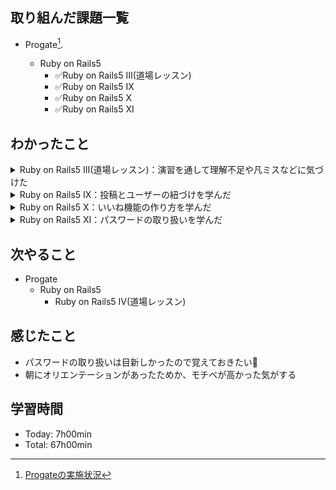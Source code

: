 ## 取り組んだ課題一覧
- Progate[^1].
  - Ruby on Rails5
    - ✅Ruby on Rails5 III(道場レッスン)
    - ✅Ruby on Rails5 IX
    - ✅Ruby on Rails5 X
    - ✅Ruby on Rails5 XI

  [^1]: [Progateの実施状況](https://github.com/i-yktr/work/blob/main/01_Progate/plan.md)

## わかったこと
<details>
  <summary>Ruby on Rails5 III(道場レッスン)：演習を通して理解不足や凡ミスなどに気づけた</summary>
  
  - ビューからの画像送信時について、form_tagの引数に`{multipart: true}`を指定しないとStringでリクエストパラメータが送信される(Stringだとimage.readでメソッドなしでエラーとなった) [cf.](https://qiita.com/ba--shi/items/3b8d3bf8aa792ea3efde)
  - データ挿入時、id、created_atなどに値が入るのはsaveのタイミング
  - inputタグに`name`属性を設定し忘れるとリクエストパラメータがサーバサイドに渡らない(ので気を付ける⚠️)
  - 複数形のsを入れ忘れることによるroutesの定義不備があった(ので気を付ける⚠️)
</details>

<details>
  <summary>Ruby on Rails5 IX：投稿とユーザーの紐づけを学んだ</summary>
  
  - 条件指定してレコードを複数件取得するメソッド where
    ```ruby
    posts = Post.where(user_id: 1)
    # 取得結果はPostの配列
    ```
</details>

<details>
  <summary>Ruby on Rails5 X：いいね機能の作り方を学んだ</summary>
  
  - Modelを作成するコマンドの復習
    ```shell-session
    $ rails g model Like user_id:integer post_id:integer
    ```
  - fontawesomeの復習
    ```html
    <!-- ヘッダで読み込み -->
    <link rel="stylesheet" href="https://maxcdn.bootstrapcdn.com/font-awesome/4.7.0/css/font-awesome.min.css">
    ```
    ```html
    <span class="fa fa-heart"><span>
    ```
  - link_toメソッドの表示部にhtmlを指定する方法
    ```erb
    <!-- link_to("表示部", "URL")メソッドの表示部にhtml要素の指定はできない。なので以下のようにする。 -->
    <!-- link_to の後ろに do が必要なので要注意⚠️ -->
    <%= link_to("likes/#{@post.id}/create", {method: "post"}) do %>
      <span class="fa fa-heart unliked-btn"></span>
    <% end %>
    ```
  - レコード件数を取得するメソッドcount
    ```ruby
    # すべてのレコード件数
    Like.all.count
    # 指定条件のレコード件数
    Like.where(post_id: 1).count
    ```
</details>
  
<details>
  <summary>Ruby on Rails5 XI：パスワードの取り扱いを学んだ</summary>
  
  - パスワードは素の値で保存しておくと危険。ハッシュ化することで安全性を高められる
  - gem：RubyやRailsでよく使う機能をパッケージ化したもの
  - Gemfileに定義を追記することでgemをインストールできる
    ```gemfile
    # Gemfile内の定義
    # バージョンを指定しないとlatestとなる
    # bcryptはハッシュ化するgem
    gem 'bcrypt'
    ```
    ```shell-session
    Gemfileを編集した状態で以下実行でgemがインストールされる
    $ bundle install
    ```
  - パスワードハッシュ化のメソッド
    ```ruby
    class User < ApplicationRecord
      has_secure_password
      # - こうするとユーザーを保存するときに自動的にパスワードをハッシュ化してくれる
      # - `has_secure_password`はpasswordが存在することをチェックしてくれる
      #   なので、`validates :password, {presence: true}`が不要となる
      # - `has_secure_password`はハッシュ化したパスワードを password_digestカラムに保存する → passwordでない⚠️
      # - 尚、ソースコード上、passwordで保存する処理は書き換え不要、
      #   `has_secure_password`によってpasswordに代入された値がpassword_digestカラムに保存される
    end
    ```
  - カラム削除のマイグレーションファイルの定義
    ```ruby
    class ChangeUsercColumns < ActiveRecord::Migration[5.0]
      def change
        add_column :users, :password_digest, :string
        remove_column :users, :password, :string ← 🆕
      end
    end
    ```
  - authenticateメソッド
    ```ruby
    # has_secure_passwordメソッドを有効にするとこのauthenticateメソッドが使えるようになる
    # authenticateメソッドは引数をハシュ化してpassword_digestと一致するかを判定する
    if @user.authenticate(params[:password])
      # 該当ユーザーのpassword_digestとparams[:password]のハッシュ値が同じなら入るブロック
    end
    ```
</details>

## 次やること
- Progate
  - Ruby on Rails5
    - Ruby on Rails5 IV(道場レッスン)

## 感じたこと
- パスワードの取り扱いは目新しかったので覚えておきたい📝
- 朝にオリエンテーションがあったためか、モチベが高かった気がする

## 学習時間
- Today: 7h00min
- Total: 67h00min
